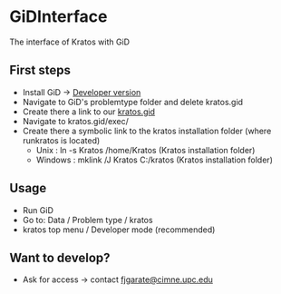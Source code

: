 # GiDInterface
The interface of Kratos with GiD

## First steps
* Install GiD -> [Developer version](http://www.gidhome.com/download/developer-versions)
* Navigate to GiD's problemtype folder and delete kratos.gid
* Create there a link to our [kratos.gid](./kratos.gid/)
* Navigate to kratos.gid/exec/
* Create there a symbolic link to the kratos installation folder (where runkratos is located)
  * Unix : ln -s Kratos /home/Kratos (Kratos installation folder)
  * Windows : mklink /J Kratos C:/kratos (Kratos installation folder)

## Usage
* Run GiD
* Go to: Data / Problem type / kratos
* kratos top menu / Developer mode (recommended)

## Want to develop?
* Ask for access -> contact fjgarate@cimne.upc.edu
